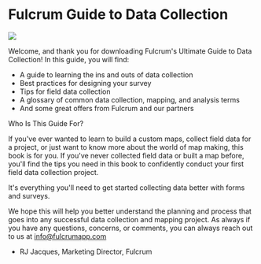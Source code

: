 
# Fulcrum Guide to Data Collection

![](http://www.fulcrumapp.com/assets/img/fulcrum-logo.png)

Welcome, and thank you for downloading Fulcrum's Ultimate Guide to Data Collection! In this guide, you will find:

- A guide to learning the ins and outs of data collection
- Best practices for designing your survey
- Tips for field data collection
- A glossary of common data collection, mapping, and analysis terms
- And some great offers from Fulcrum and our partners

Who Is This Guide For?

If you've ever wanted to learn to build a custom maps, collect field data for a project, or just want to know more about the world of map making, this book is for you. If you've never collected field data or built a map before, you'll find the tips you need in this book to confidently conduct your first field data collection project. 

It's everything you'll need to get started collecting data better with forms and surveys.

We hope this will help you better understand the planning and process that goes into any successful data collection and mapping project. As always if you have any questions, concerns, or comments, you can always reach out to us at [info@fulcrumapp.com](mailto:info@fulcrumapp.com)

- RJ Jacques, Marketing Director, Fulcrum